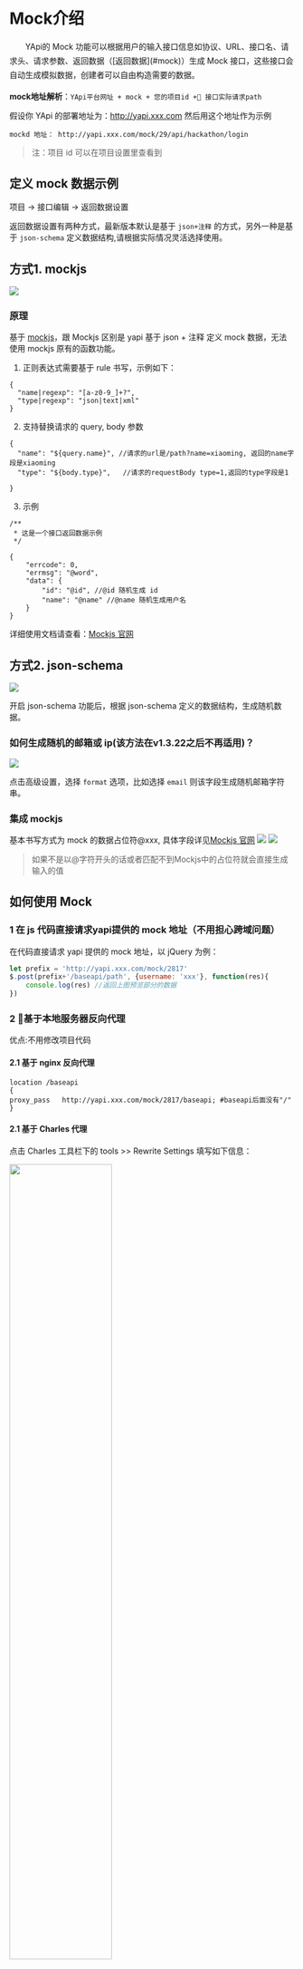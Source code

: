 # Mock介绍

 <p style='text-indent:2em;line-height:1.8em'>YApi的 Mock 功能可以根据用户的输入接口信息如协议、URL、接口名、请求头、请求参数、返回数据（[返回数据](#mock)）生成 Mock 接口，这些接口会自动生成模拟数据，创建者可以自由构造需要的数据。 </p>
 
 **mock地址解析**：`YApi平台网址 + mock + 您的项目id + 接口实际请求path`

 假设你 YApi 的部署地址为：http://yapi.xxx.com 然后用这个地址作为示例

    mockd 地址： http://yapi.xxx.com/mock/29/api/hackathon/login

 > 注：项目 id 可以在项目设置里查看到
 
## 定义 mock 数据示例

项目 -> 接口编辑 -> 返回数据设置

返回数据设置有两种方式，最新版本默认是基于 `json+注释` 的方式，另外一种是基于 `json-schema` 定义数据结构,请根据实际情况灵活选择使用。


## 方式1. mockjs

<img src="./images/usage/mock-demo.jpg" />


### 原理
基于 [mockjs](http://mockjs.com)，跟 Mockjs 区别是 yapi 基于 json + 注释 定义 mock 数据，无法使用 mockjs 原有的函数功能。

1. 正则表达式需要基于 rule 书写，示例如下：

```
{
  "name|regexp": "[a-z0-9_]+?",
  "type|regexp": "json|text|xml"
}

```

2. 支持替换请求的 query, body 参数

```
{
  "name": "${query.name}", //请求的url是/path?name=xiaoming, 返回的name字段是xiaoming
  "type": "${body.type}",   //请求的requestBody type=1,返回的type字段是1
  
}

```



3. 示例
```
/**
 * 这是一个接口返回数据示例
 */

{
    "errcode": 0,
    "errmsg": "@word",
    "data": {
        "id": "@id", //@id 随机生成 id
        "name": "@name" //@name 随机生成用户名
    }
}

```



详细使用文档请查看：<a href="http://mockjs.com/examples.html" target="_blank">Mockjs 官网</a>

## 方式2. json-schema
<img src="./images/usage/json-schema-demo.jpg" />

开启 json-schema 功能后，根据 json-schema 定义的数据结构，生成随机数据。

### 如何生成随机的邮箱或 ip(该方法在v1.3.22之后不再适用)？

<img src="./images/usage/json-schema-mock.jpg" />

点击高级设置，选择 `format` 选项，比如选择 `email` 则该字段生成随机邮箱字符串。

### 集成 mockjs

基本书写方式为 mock 的数据占位符@xxx, 具体字段详见<a href="http://mockjs.com/examples.html" target="_blank">Mockjs 官网</a>
<img src="./images/schema-mock-2.png" />
<img src="./images/schema-mock-1.png" />

> 如果不是以@字符开头的话或者匹配不到Mockjs中的占位符就会直接生成输入的值





## 如何使用 Mock

### 1 在 js 代码直接请求yapi提供的 mock 地址（不用担心跨域问题）

在代码直接请求 yapi 提供的 mock 地址，以 jQuery 为例：

````javascript
let prefix = 'http://yapi.xxx.com/mock/2817'
$.post(prefix+'/baseapi/path', {username: 'xxx'}, function(res){
    console.log(res) //返回上图预览部分的数据
})
````

### 2 基于本地服务器反向代理

优点:不用修改项目代码

#### 2.1 基于 nginx 反向代理

```` nginx
location /baseapi
{
proxy_pass   http://yapi.xxx.com/mock/2817/baseapi; #baseapi后面没有"/"
}
````


#### 2.1 基于 Charles 代理

点击 Charles 工具栏下的 tools >> Rewrite Settings 填写如下信息：

<img src="./images/charles.png" width="60%" />

## mock请求严格模式

版本 v1.3.22 新增 mock 接口请求字段参数验证功能，具体使用方法如下：

1. 打开 项目 -> 设置 开启 mock 严格模式
2. 针对 query, form 中设置的必须字段会进行必填校验
<img src="./images/mock-strice.png"/>

3. 针对 req_body_type 是json schema 格式的数据进行校验

<img src="./images/mock-strice3.png"/>
<img src="./images/mock-strice2.png"/>
  